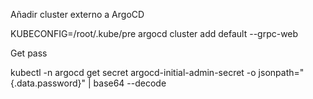 Añadir cluster externo a ArgoCD

KUBECONFIG=/root/.kube/pre argocd cluster add default --grpc-web

Get pass

kubectl -n argocd get secret argocd-initial-admin-secret -o jsonpath="{.data.password}" | base64 --decode
